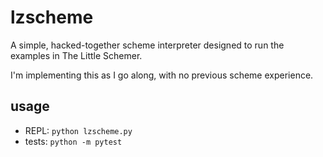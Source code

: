 # lzscheme

A simple, hacked-together scheme interpreter designed to run the examples in The Little Schemer.

I'm implementing this as I go along, with no previous scheme experience.

## usage

* REPL: `python lzscheme.py`
* tests: `python -m pytest`
